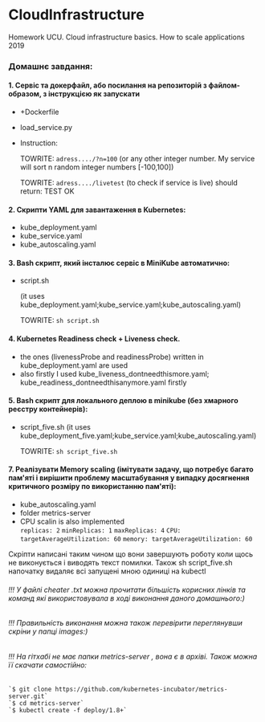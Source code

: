 # CloudInfrastructure
Homework UCU.  Cloud infrastructure basics. How to scale applications 2019

### Домашнє завдання:

#### 1. Сервіс та докерфайл, або посилання на репозиторій з файлом-образом, з інструкцією як запускати 

- +Dockerfile
- load_service.py
- Instruction:
	
	 TOWRITE: `adress..../?n=100`
	  (or any other integer number. My service will sort n random integer numbers [-100,100])
	 
	 TOWRITE: `adress..../livetest`
	  (to check if service is live)
	  should return: TEST OK

#### 2. Скрипти YAML для завантаження в Kubernetes:
- kube_deployment.yaml 
- kube_service.yaml
- kube_autoscaling.yaml

#### 3. Bash скрипт, який інсталює сервіс в MiniKube автоматично:
- script.sh
        
	(it uses kube_deployment.yaml;kube_service.yaml;kube_autoscaling.yaml)
	
	TOWRITE: `sh script.sh`

#### 4. Kubernetes Readiness check + Liveness check.
        
- the ones (livenessProbe and readinessProbe) written in kube_deployment.yaml are used
- also firstly I used  kube_liveness_dontneedthismore.yaml; kube_readiness_dontneedthisanymore.yaml firstly

#### 5. Bash скрипт для локального деплою в minikube (без хмарного реєстру контейнерів):
- script_five.sh
	(it uses kube_deployment_five.yaml;kube_service.yaml;kube_autoscaling.yaml)
	
	TOWRITE: `sh script_five.sh`

#### 7. Реалізувати Memory scaling (імітувати задачу, що потребує багато пам'яті і вирішити проблему масштабування у випадку досягнення критичного розміру по використанню пам'яті):
- kube_autoscaling.yaml
- folder metrics-server
- CPU scalin is also implemented     
	`replicas: 2`
	`minReplicas: 1`
	`maxReplicas: 4`
	`CPU: targetAverageUtilization: 60`
	`memory: targetAverageUtilization: 60`

Скріпти написані таким чином що вони завершують роботу коли щось не виконується і виводять текст помилки.
Також sh script_five.sh напочатку видаляє всі запущені мною одиниці на kubectl

###### !!! У файлі cheater .txt можна прочитати більшість корисних лінків та команд які використовувала в ході виконання даного домашнього:)

###### !!! Правильність виконання можна також перевірити переглянувши скріни у папці images:)

###### !!! На гітхабі не має папки metrics-server , вона є в архіві. Також можна її скачати самостійно:
	`$ git clone https://github.com/kubernetes-incubator/metrics-server.git`
	`$ cd metrics-server`
	`$ kubectl create -f deploy/1.8+`
